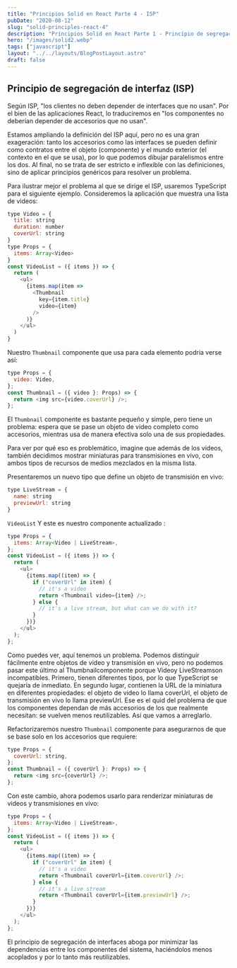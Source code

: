 ```yaml
---
title: "Principios Solid en React Parte 4 - ISP"
pubDate: "2020-08-12"
slug: "solid-principles-react-4"
description: "Principios Solid en React Parte 1 - Principio de segregación de interfaz."
hero: "/images/solid2.webp"
tags: ["javascript"]
layout: "../../layouts/BlogPostLayout.astro"
draft: false
---
```


## Principio de segregación de interfaz (ISP)

Según ISP, "los clientes no deben depender de interfaces que no usan". Por el bien de las aplicaciones React, lo traduciremos en "los componentes no deberían depender de accesorios que no usan".

Estamos ampliando la definición del ISP aquí, pero no es una gran exageración: tanto los accesorios como las interfaces se pueden definir como contratos entre el objeto (componente) y el mundo exterior (el contexto en el que se usa), por lo que podemos dibujar paralelismos entre los dos. Al final, no se trata de ser estricto e inflexible con las definiciones, sino de aplicar principios genéricos para resolver un problema.

Para ilustrar mejor el problema al que se dirige el ISP, usaremos TypeScript para el siguiente ejemplo. Consideremos la aplicación que muestra una lista de videos:

```js
type Video = {
  title: string
  duration: number
  coverUrl: string
}
type Props = {
  items: Array<Video>
}
const VideoList = ({ items }) => {
  return (
    <ul>
      {items.map(item =>
        <Thumbnail
          key={item.title}
          video={item}
        />
      )}
    </ul>
  )
}
```

Nuestro `Thumbnail` componente que usa para cada elemento podría verse así:

```js
type Props = {
  video: Video,
};
const Thumbnail = ({ video }: Props) => {
  return <img src={video.coverUrl} />;
};
```

El `Thumbnail` componente es bastante pequeño y simple, pero tiene un problema: espera que se pase un objeto de video completo como accesorios, mientras usa de manera efectiva solo una de sus propiedades.

Para ver por qué eso es problemático, imagine que además de los videos, también decidimos mostrar miniaturas para transmisiones en vivo, con ambos tipos de recursos de medios mezclados en la misma lista.

Presentaremos un nuevo tipo que define un objeto de transmisión en vivo:

```js
type LiveStream = {
  name: string
  previewUrl: string
}
```

`VideoList` Y este es nuestro componente actualizado :

```js
type Props = {
  items: Array<Video | LiveStream>,
};
const VideoList = ({ items }) => {
  return (
    <ul>
      {items.map((item) => {
        if ("coverUrl" in item) {
          // it's a video
          return <Thumbnail video={item} />;
        } else {
          // it's a live stream, but what can we do with it?
        }
      })}
    </ul>
  );
};
```

Como puedes ver, aquí tenemos un problema. Podemos distinguir fácilmente entre objetos de video y transmisión en vivo, pero no podemos pasar este último al Thumbnailcomponente porque Videoy LiveStreamson incompatibles. Primero, tienen diferentes tipos, por lo que TypeScript se quejaría de inmediato. En segundo lugar, contienen la URL de la miniatura en diferentes propiedades: el objeto de video lo llama coverUrl, el objeto de transmisión en vivo lo llama previewUrl. Ese es el quid del problema de que los componentes dependan de más accesorios de los que realmente necesitan: se vuelven menos reutilizables. Así que vamos a arreglarlo.

Refactorizaremos nuestro `Thumbnail` componente para asegurarnos de que se base solo en los accesorios que requiere:

```js
type Props = {
  coverUrl: string,
};
const Thumbnail = ({ coverUrl }: Props) => {
  return <img src={coverUrl} />;
};
```

Con este cambio, ahora podemos usarlo para renderizar miniaturas de videos y transmisiones en vivo:

```js
type Props = {
  items: Array<Video | LiveStream>,
};
const VideoList = ({ items }) => {
  return (
    <ul>
      {items.map((item) => {
        if ("coverUrl" in item) {
          // it's a video
          return <Thumbnail coverUrl={item.coverUrl} />;
        } else {
          // it's a live stream
          return <Thumbnail coverUrl={item.previewUrl} />;
        }
      })}
    </ul>
  );
};
```

El principio de segregación de interfaces aboga por minimizar las dependencias entre los componentes del sistema, haciéndolos menos acoplados y por lo tanto más reutilizables.
